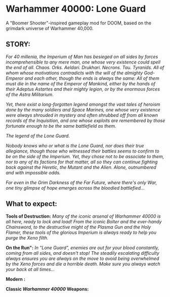 # Warhammer 40000: Lone Guard
A "Boomer Shooter"-inspired gameplay mod for DOOM, based on the grimdark universe of Warhammer 40,000.

## STORY:

*For 40 millenia, the Imperium of Man has besieged on all sides by forces incomprehensible to any mere man, one whose very existence could spell the end of all.*
*Chaos. Orks. Aeldari. Drukhari. Necrons. Tau. Tyranids. All of whom whose motivations contradicts with the will of the almighty God-Emperor and each other, though the ends is always the same: All of them must die in the name of the Emperor of Mankind, either by the hands of their Adeptus Astartes and their mighty legion, or by the enormous forces of the Astra Militarium.*

*Yet, there exist a long-forgotten legend amongst the vast tales of heroism done by the many soldiers and Space Marines, one whose very existence were always shrouded in mystery and often shrubbed off from all known records of the Inquisition, and one whose exploits are remembered by those fortunate enough to be the same battlefield as them.*

*The legend of the Lone Guard.*

*Nobody knows who or what is the Lone Guard, nor does their true allegiance, though those who witnessed their battles seems to confirm to be on the side of the Imperium. Yet, they chose not to be associate to them, nor to any of its factions for that matter, all so they can continue fighting back against the Heretic, the Mutant and the Alien. Alone, outnumbered and with impossible odds.*

*For even in the Grim Darkness of the Far Future, where there's only War, one tiny glimpse of hope emerges across the bloodied battlefied...*

## What to expect:
**Tools of Destruction:** *Many of the iconic arsenal of *Warhammer 40000* is all here, ready to lock and load! From the iconic *Bolter* and the ever-handy *Chainsword*, to the destructive might of the *Plasma Gun* and the *Holy Flamer*, these tools of the glorious Imperium is always ready to help you purge the Xeno filth.*

**On the Run":** *In "Lone Guard", enemies are out for your blood constantly, coming from all sides, and doesn't stop! The steadily escalating difficulty always ensures you are always on the move to avoid being overwhelmed by the Xeno forces and die a horrible death. Make sure you always watch your back at all times...*

**Modern :**

**Classic *Warhammer 40000* Weapons:**
